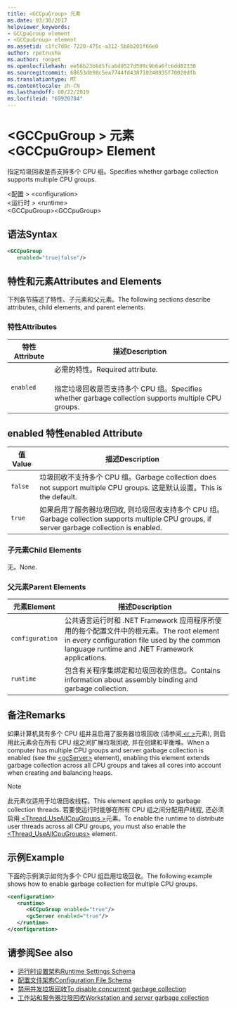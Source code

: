 ```yaml
---
title: <GCCpuGroup> 元素
ms.date: 03/30/2017
helpviewer_keywords:
- GCCpuGroup element
- <GCCpuGroup> element
ms.assetid: c1fc7d6c-7220-475c-a312-5b8b201f66e0
author: rpetrusha
ms.author: ronpet
ms.openlocfilehash: ee56b23b6d5fca6d0527d509c9b6a6fc6dd82336
ms.sourcegitcommit: 68653db98c5ea7744fd438710248935f70020dfb
ms.translationtype: MT
ms.contentlocale: zh-CN
ms.lasthandoff: 08/22/2019
ms.locfileid: "69920784"
---
```

# <a name="gccpugroup-element"></a><span data-ttu-id="93ad4-102">\<GCCpuGroup > 元素</span><span class="sxs-lookup"><span data-stu-id="93ad4-102">\<GCCpuGroup> Element</span></span>

<span data-ttu-id="93ad4-103">指定垃圾回收是否支持多个 CPU 组。</span><span class="sxs-lookup"><span data-stu-id="93ad4-103">Specifies whether garbage collection supports multiple CPU groups.</span></span>

<span data-ttu-id="93ad4-104">\<配置 > </span><span class="sxs-lookup"><span data-stu-id="93ad4-104">\<configuration></span></span>\
<span data-ttu-id="93ad4-105">\<运行时 > </span><span class="sxs-lookup"><span data-stu-id="93ad4-105">\<runtime></span></span>\
<span data-ttu-id="93ad4-106">\<GCCpuGroup></span><span class="sxs-lookup"><span data-stu-id="93ad4-106">\<GCCpuGroup></span></span>

## <a name="syntax"></a><span data-ttu-id="93ad4-107">语法</span><span class="sxs-lookup"><span data-stu-id="93ad4-107">Syntax</span></span>

```xml
<GCCpuGroup
   enabled="true|false"/>
```

## <a name="attributes-and-elements"></a><span data-ttu-id="93ad4-108">特性和元素</span><span class="sxs-lookup"><span data-stu-id="93ad4-108">Attributes and Elements</span></span>

<span data-ttu-id="93ad4-109">下列各节描述了特性、子元素和父元素。</span><span class="sxs-lookup"><span data-stu-id="93ad4-109">The following sections describe attributes, child elements, and parent elements.</span></span>

### <a name="attributes"></a><span data-ttu-id="93ad4-110">特性</span><span class="sxs-lookup"><span data-stu-id="93ad4-110">Attributes</span></span>

|<span data-ttu-id="93ad4-111">特性</span><span class="sxs-lookup"><span data-stu-id="93ad4-111">Attribute</span></span>|<span data-ttu-id="93ad4-112">描述</span><span class="sxs-lookup"><span data-stu-id="93ad4-112">Description</span></span>|
|---------------|-----------------|
|`enabled`|<span data-ttu-id="93ad4-113">必需的特性。</span><span class="sxs-lookup"><span data-stu-id="93ad4-113">Required attribute.</span></span><br /><br /> <span data-ttu-id="93ad4-114">指定垃圾回收是否支持多个 CPU 组。</span><span class="sxs-lookup"><span data-stu-id="93ad4-114">Specifies whether garbage collection supports multiple CPU groups.</span></span>|

## <a name="enabled-attribute"></a><span data-ttu-id="93ad4-115">enabled 特性</span><span class="sxs-lookup"><span data-stu-id="93ad4-115">enabled Attribute</span></span>

|<span data-ttu-id="93ad4-116">值</span><span class="sxs-lookup"><span data-stu-id="93ad4-116">Value</span></span>|<span data-ttu-id="93ad4-117">描述</span><span class="sxs-lookup"><span data-stu-id="93ad4-117">Description</span></span>|
|-----------|-----------------|
|`false`|<span data-ttu-id="93ad4-118">垃圾回收不支持多个 CPU 组。</span><span class="sxs-lookup"><span data-stu-id="93ad4-118">Garbage collection does not support multiple CPU groups.</span></span> <span data-ttu-id="93ad4-119">这是默认设置。</span><span class="sxs-lookup"><span data-stu-id="93ad4-119">This is the default.</span></span>|
|`true`|<span data-ttu-id="93ad4-120">如果启用了服务器垃圾回收, 则垃圾回收支持多个 CPU 组。</span><span class="sxs-lookup"><span data-stu-id="93ad4-120">Garbage collection supports multiple CPU groups, if server garbage collection is enabled.</span></span>|

### <a name="child-elements"></a><span data-ttu-id="93ad4-121">子元素</span><span class="sxs-lookup"><span data-stu-id="93ad4-121">Child Elements</span></span>

<span data-ttu-id="93ad4-122">无。</span><span class="sxs-lookup"><span data-stu-id="93ad4-122">None.</span></span>

### <a name="parent-elements"></a><span data-ttu-id="93ad4-123">父元素</span><span class="sxs-lookup"><span data-stu-id="93ad4-123">Parent Elements</span></span>

|<span data-ttu-id="93ad4-124">元素</span><span class="sxs-lookup"><span data-stu-id="93ad4-124">Element</span></span>|<span data-ttu-id="93ad4-125">描述</span><span class="sxs-lookup"><span data-stu-id="93ad4-125">Description</span></span>|
|-------------|-----------------|
|`configuration`|<span data-ttu-id="93ad4-126">公共语言运行时和 .NET Framework 应用程序所使用的每个配置文件中的根元素。</span><span class="sxs-lookup"><span data-stu-id="93ad4-126">The root element in every configuration file used by the common language runtime and .NET Framework applications.</span></span>|
|`runtime`|<span data-ttu-id="93ad4-127">包含有关程序集绑定和垃圾回收的信息。</span><span class="sxs-lookup"><span data-stu-id="93ad4-127">Contains information about assembly binding and garbage collection.</span></span>|

## <a name="remarks"></a><span data-ttu-id="93ad4-128">备注</span><span class="sxs-lookup"><span data-stu-id="93ad4-128">Remarks</span></span>

<span data-ttu-id="93ad4-129">如果计算机具有多个 CPU 组并且启用了服务器垃圾回收 (请参阅[ \<r >](gcserver-element.md)元素), 则启用此元素会在所有 CPU 组之间扩展垃圾回收, 并在创建和平衡堆。</span><span class="sxs-lookup"><span data-stu-id="93ad4-129">When a computer has multiple CPU groups and server garbage collection is enabled (see the [\<gcServer>](gcserver-element.md) element), enabling this element extends garbage collection across all CPU groups and takes all cores into account when creating and balancing heaps.</span></span>

> [!NOTE]
> <span data-ttu-id="93ad4-130">此元素仅适用于垃圾回收线程。</span><span class="sxs-lookup"><span data-stu-id="93ad4-130">This element applies only to garbage collection threads.</span></span> <span data-ttu-id="93ad4-131">若要使运行时能够在所有 CPU 组之间分配用户线程, 还必须启用[ \<Thread_UseAllCpuGroups >](thread-useallcpugroups-element.md)元素。</span><span class="sxs-lookup"><span data-stu-id="93ad4-131">To enable the runtime to distribute user threads across all CPU groups, you must also enable the [\<Thread_UseAllCpuGroups>](thread-useallcpugroups-element.md) element.</span></span>

## <a name="example"></a><span data-ttu-id="93ad4-132">示例</span><span class="sxs-lookup"><span data-stu-id="93ad4-132">Example</span></span>

<span data-ttu-id="93ad4-133">下面的示例演示如何为多个 CPU 组启用垃圾回收。</span><span class="sxs-lookup"><span data-stu-id="93ad4-133">The following example shows how to enable garbage collection for multiple CPU groups.</span></span>

```xml
<configuration>
   <runtime>
      <GCCpuGroup enabled="true"/>
      <gcServer enabled="true"/>
   </runtime>
</configuration>
```

## <a name="see-also"></a><span data-ttu-id="93ad4-134">请参阅</span><span class="sxs-lookup"><span data-stu-id="93ad4-134">See also</span></span>

- [<span data-ttu-id="93ad4-135">运行时设置架构</span><span class="sxs-lookup"><span data-stu-id="93ad4-135">Runtime Settings Schema</span></span>](index.md)
- [<span data-ttu-id="93ad4-136">配置文件架构</span><span class="sxs-lookup"><span data-stu-id="93ad4-136">Configuration File Schema</span></span>](../index.md)
- [<span data-ttu-id="93ad4-137">禁用并发垃圾回收</span><span class="sxs-lookup"><span data-stu-id="93ad4-137">To disable concurrent garbage collection</span></span>](gcconcurrent-element.md#to-disable-background-garbage-collection)
- [<span data-ttu-id="93ad4-138">工作站和服务器垃圾回收</span><span class="sxs-lookup"><span data-stu-id="93ad4-138">Workstation and server garbage collection</span></span>](../../../../standard/garbage-collection/fundamentals.md#workstation_and_server_garbage_collection)

